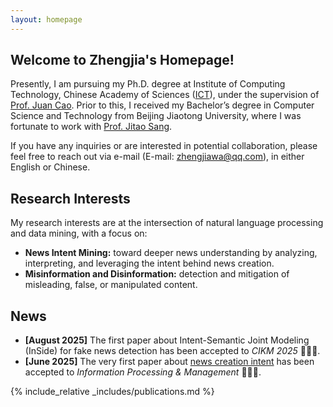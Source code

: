 ```yaml
---
layout: homepage
---
```


## Welcome to Zhengjia's Homepage!

Presently, I am pursuing my Ph.D. degree at Institute of Computing Technology, Chinese Academy of Sciences ([ICT](https://www.ict.ac.cn/)), under the supervision of [Prof. Juan Cao](https://scholar.google.com/citations?user=fSBdNg0AAAAJ). Prior to this, I received my Bachelor’s degree in Computer Science and Technology from Beijing Jiaotong University, where I was fortunate to work with [Prof. Jitao Sang](https://faculty.bjtu.edu.cn/9129/).

If you have any inquiries or are interested in potential collaboration, please feel free to reach out via e-mail (E-mail: zhengjiawa@qq.com), in either English or Chinese.

## Research Interests

My research interests are at the intersection of natural language processing and data mining, with a focus on:
- **News Intent Mining:** toward deeper news understanding by analyzing, interpreting, and leveraging the intent behind news creation.
- **Misinformation and Disinformation:** detection and mitigation of misleading, false, or manipulated content.


## News

- **[August 2025]** The first paper about Intent-Semantic Joint Modeling (InSide) for fake news detection has been accepted to *CIKM 2025* 🎉🎉🎉.
- **[June 2025]** The very first paper about [news creation intent](https://doi.org/10.1016/j.ipm.2025.104229) has been accepted to *Information Processing & Management* 🎉🎉🎉.


{% include_relative _includes/publications.md %}

<!-- {% include_relative _includes/services.md %} -->
